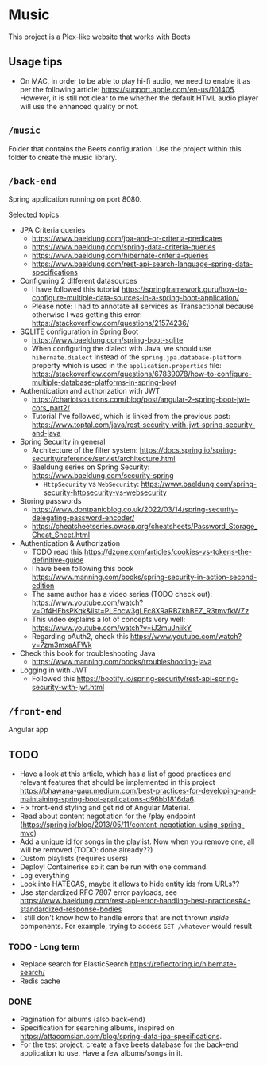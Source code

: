 # Music

This project is a Plex-like website that works with Beets

## Usage tips

- On MAC, in order to be able to play hi-fi audio, we need to enable it as per the following
  article: https://support.apple.com/en-us/101405. However, it is still not clear to me whether the
  default HTML audio player will use the enhanced quality or not.

## `/music`

Folder that contains the Beets configuration. Use the project within this folder to create the music library.

## `/back-end`

Spring application running on port 8080.

Selected topics:

- JPA Criteria queries
    - https://www.baeldung.com/jpa-and-or-criteria-predicates
    - https://www.baeldung.com/spring-data-criteria-queries
    - https://www.baeldung.com/hibernate-criteria-queries
    - https://www.baeldung.com/rest-api-search-language-spring-data-specifications
- Configuring 2 different datasources
    - I have followed this
      tutorial https://springframework.guru/how-to-configure-multiple-data-sources-in-a-spring-boot-application/
    - Please note: I had to annotate all services as Transactional because otherwise I was getting this
      error: https://stackoverflow.com/questions/21574236/
- SQLITE configuration in Spring Boot
    - https://www.baeldung.com/spring-boot-sqlite
    - When configuring the dialect with Java, we should use `hibernate.dialect` instead of the
      `spring.jpa.database-platform`
      property which is used in the `application.properties`
      file: https://stackoverflow.com/questions/67839078/how-to-configure-multiple-database-platforms-in-spring-boot
- Authentication and authorization with JWT
    - https://chariotsolutions.com/blog/post/angular-2-spring-boot-jwt-cors_part2/
    - Tutorial I've followed, which is linked from the previous
      post: https://www.toptal.com/java/rest-security-with-jwt-spring-security-and-java
- Spring Security in general
    - Architecture of the filter system: https://docs.spring.io/spring-security/reference/servlet/architecture.html
    - Baeldung series on Spring Security: https://www.baeldung.com/security-spring
        - `HttpSecurity` vs `WebSecurity`: https://www.baeldung.com/spring-security-httpsecurity-vs-websecurity
- Storing passwords
    - https://www.dontpanicblog.co.uk/2022/03/14/spring-security-delegating-password-encoder/
    - https://cheatsheetseries.owasp.org/cheatsheets/Password_Storage_Cheat_Sheet.html
- Authentication & Authorization
    - TODO read this https://dzone.com/articles/cookies-vs-tokens-the-definitive-guide
    - I have been following this book https://www.manning.com/books/spring-security-in-action-second-edition
    - The same author has a video series (TODO check
      out): https://www.youtube.com/watch?v=Of4HFbsPKqk&list=PLEocw3gLFc8XRaRBZkhBEZ_R3tmvfkWZz
    - This video explains a lot of concepts very well: https://www.youtube.com/watch?v=iJ2muJniikY
    - Regarding oAuth2, check this https://www.youtube.com/watch?v=7zm3mxaAFWk
- Check this book for troubleshooting Java
    - https://www.manning.com/books/troubleshooting-java
- Logging in with JWT
    - Followed this https://bootify.io/spring-security/rest-api-spring-security-with-jwt.html

## `/front-end`

Angular app

## TODO

- Have a look at this article, which has a list of good practices and relevant features that should be implemented in
  this
  project https://bhawana-gaur.medium.com/best-practices-for-developing-and-maintaining-spring-boot-applications-d96bb1816da6.
- Fix front-end styling and get rid of Angular Material.
- Read about content negotiation for the /play
  endpoint (https://spring.io/blog/2013/05/11/content-negotiation-using-spring-mvc)
- Add a unique id for songs in the playlist. Now when you remove one, all will be removed (TODO: done already??)
- Custom playlists (requires users)
- Deploy! Containerise so it can be run with one command.
- Log everything
- Look into HATEOAS, maybe it allows to hide entity ids from URLs??
- Use standardized RFC 7807 error payloads,
  see https://www.baeldung.com/rest-api-error-handling-best-practices#4-standardized-response-bodies
- I still don't know how to handle errors that are not thrown *inside* components. For example, trying to access
  `GET /whatever` would result

### TODO - Long term

- Replace search for ElasticSearch https://reflectoring.io/hibernate-search/
- Redis cache

### DONE

- Pagination for albums (also back-end)
- Specification for searching albums, inspired on https://attacomsian.com/blog/spring-data-jpa-specifications.
- For the test project: create a fake beets database for the back-end application to use. Have a few albums/songs in it.
